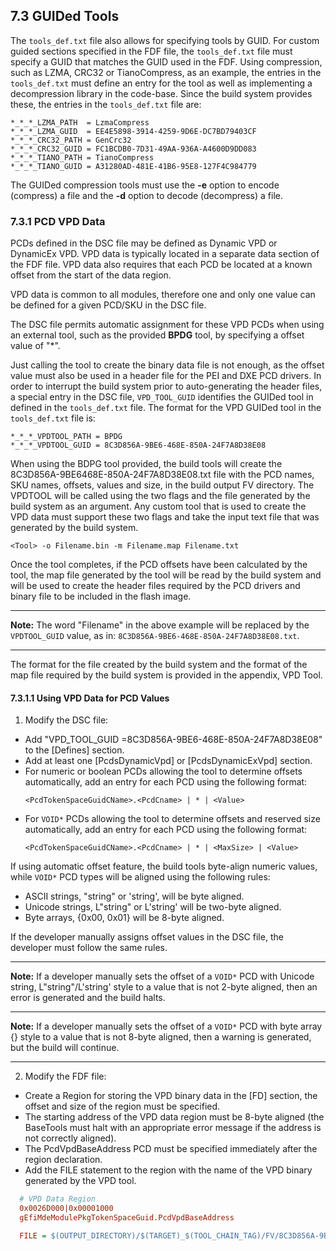 <!--- @file
  7.3 GUIDed Tools

  Copyright (c) 2008-2017, Intel Corporation. All rights reserved.<BR>

  Redistribution and use in source (original document form) and 'compiled'
  forms (converted to PDF, epub, HTML and other formats) with or without
  modification, are permitted provided that the following conditions are met:

  1) Redistributions of source code (original document form) must retain the
     above copyright notice, this list of conditions and the following
     disclaimer as the first lines of this file unmodified.

  2) Redistributions in compiled form (transformed to other DTDs, converted to
     PDF, epub, HTML and other formats) must reproduce the above copyright
     notice, this list of conditions and the following disclaimer in the
     documentation and/or other materials provided with the distribution.

  THIS DOCUMENTATION IS PROVIDED BY TIANOCORE PROJECT "AS IS" AND ANY EXPRESS OR
  IMPLIED WARRANTIES, INCLUDING, BUT NOT LIMITED TO, THE IMPLIED WARRANTIES OF
  MERCHANTABILITY AND FITNESS FOR A PARTICULAR PURPOSE ARE DISCLAIMED. IN NO
  EVENT SHALL TIANOCORE PROJECT  BE LIABLE FOR ANY DIRECT, INDIRECT, INCIDENTAL,
  SPECIAL, EXEMPLARY, OR CONSEQUENTIAL DAMAGES (INCLUDING, BUT NOT LIMITED TO,
  PROCUREMENT OF SUBSTITUTE GOODS OR SERVICES; LOSS OF USE, DATA, OR PROFITS;
  OR BUSINESS INTERRUPTION) HOWEVER CAUSED AND ON ANY THEORY OF LIABILITY,
  WHETHER IN CONTRACT, STRICT LIABILITY, OR TORT (INCLUDING NEGLIGENCE OR
  OTHERWISE) ARISING IN ANY WAY OUT OF THE USE OF THIS DOCUMENTATION, EVEN IF
  ADVISED OF THE POSSIBILITY OF SUCH DAMAGE.

-->

## 7.3 GUIDed Tools

The `tools_def.txt` file also allows for specifying tools by GUID. For custom
guided sections specified in the FDF file, the `tools_def.txt` file must
specify a GUID that matches the GUID used in the FDF. Using compression, such
as LZMA, CRC32 or TianoCompress, as an example, the entries in the
`tools_def.txt` must define an entry for the tool as well as implementing a
decompression library in the code-base. Since the build system provides these,
the entries in the `tools_def.txt` file are:

```
*_*_*_LZMA_PATH  = LzmaCompress
*_*_*_LZMA_GUID  = EE4E5898-3914-4259-9D6E-DC7BD79403CF
*_*_*_CRC32_PATH = GenCrc32
*_*_*_CRC32_GUID = FC1BCDB0-7D31-49AA-936A-A4600D9DD083
*_*_*_TIANO_PATH = TianoCompress
*_*_*_TIANO_GUID = A31280AD-481E-41B6-95E8-127F4C984779
```

The GUIDed compression tools must use the **-e** option to encode (compress) a
file and the **-d** option to decode (decompress) a file.

### 7.3.1 PCD VPD Data

PCDs defined in the DSC file may be defined as Dynamic VPD or DynamicEx VPD.
VPD data is typically located in a separate data section of the FDF file. VPD
data also requires that each PCD be located at a known offset from the start of
the data region.

VPD data is common to all modules, therefore one and only one value can be
defined for a given PCD/SKU in the DSC file.

The DSC file permits automatic assignment for these VPD PCDs when using an
external tool, such as the provided **BPDG** tool, by specifying a offset value
of "*".

Just calling the tool to create the binary data file is not enough, as the
offset value must also be used in a header file for the PEI and DXE PCD
drivers. In order to interrupt the build system prior to auto-generating the
header files, a special entry in the DSC file, `VPD_TOOL_GUID` identifies the
GUIDed tool in defined in the `tools_def.txt` file. The format for the VPD
GUIDed tool in the `tools_def.txt` file is:

```
*_*_*_VPDTOOL_PATH = BPDG
*_*_*_VPDTOOL_GUID = 8C3D856A-9BE6-468E-850A-24F7A8D38E08
```

When using the BDPG tool provided, the build tools will create the
8C3D856A-9BE6468E-850A-24F7A8D38E08.txt file with the PCD names, SKU names,
offsets, values and size, in the build output FV directory. The VPDTOOL will be
called using the two flags and the file generated by the build system as an
argument. Any custom tool that is used to create the VPD data must support
these two flags and take the input text file that was generated by the build
system.

`<Tool> -o Filename.bin -m Filename.map Filename.txt`

Once the tool completes, if the PCD offsets have been calculated by the tool,
the map file generated by the tool will be read by the build system and will be
used to create the header files required by the PCD drivers and binary file to
be included in the flash image.

**********
**Note:** The word "Filename" in the above example will be replaced by the
`VPDTOOL_GUID` value, as in: `8C3D856A-9BE6-468E-850A-24F7A8D38E08.txt`.
**********

The format for the file created by the build system and the format of the map
file required by the build system is provided in the appendix, VPD Tool.

#### 7.3.1.1 Using VPD Data for PCD Values

1. Modify the DSC file:

  * Add "VPD_TOOL_GUID =8C3D856A-9BE6-468E-850A-24F7A8D38E08" to the [Defines]
    section.
  * Add at least one [PcdsDynamicVpd] or [PcdsDynamicExVpd] section.
  * For numeric or boolean PCDs allowing the tool to determine offsets
    automatically, add an entry for each PCD using the following format:
    ```
    <PcdTokenSpaceGuidCName>.<PcdCname> | * | <Value>
    ```
  * For `VOID*` PCDs allowing the tool to determine offsets and reserved size
    automatically, add an entry for each PCD using the following format:
    ```
    <PcdTokenSpaceGuidCName>.<PcdCname> | * | <MaxSize> | <Value>
    ```

  If using automatic offset feature, the build tools byte-align numeric values,
  while `VOID*` PCD types will be aligned using the following rules:

  * ASCII strings, "string" or 'string', will be byte aligned.
  * Unicode strings, L"string" or L'string' will be two-byte aligned.
  * Byte arrays, {0x00, 0x01} will be 8-byte aligned.

  If the developer manually assigns offset values in the DSC file, the developer
  must follow the same rules.

  **********
  **Note:** If a developer manually sets the offset of a `VOID*` PCD with
  Unicode string, L"string"/L'string' style to a value that is not 2-byte aligned,
  then an error is generated and the build halts.
  **********
  **Note:** If a developer manually sets the offset of a `VOID*` PCD with byte
  array {} style to a value that is not 8-byte aligned, then a warning is
  generated, but the build will continue.
  **********

2. Modify the FDF file:

  * Create a Region for storing the VPD binary data in the [FD] section, the
    offset and size of the region must be specified.
  * The starting address of the VPD data region must be 8-byte aligned (the
    BaseTools must halt with an appropriate error message if the address is not
    correctly aligned).
  * The PcdVpdBaseAddress PCD must be specified immediately after the region
    declaration.
  * Add the FILE statement to the region with the name of the VPD  binary
    generated by the VPD tool.

  ```ini
    # VPD Data Region
    0x0026D000|0x00001000
    gEfiMdeModulePkgTokenSpaceGuid.PcdVpdBaseAddress

    FILE = $(OUTPUT_DIRECTORY)/$(TARGET)_$(TOOL_CHAIN_TAG)/FV/8C3D856A-9BE6468E-850A-24F7A8D38E08.bin
  ```
